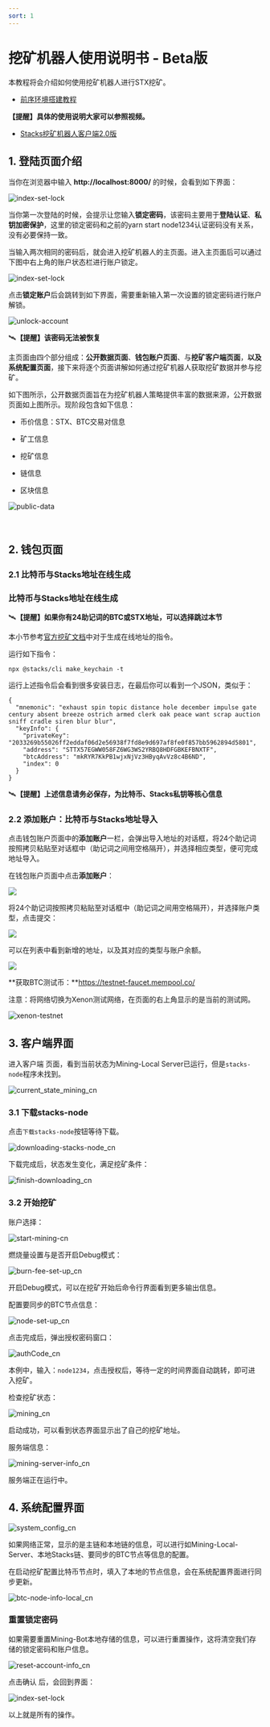```yaml
---
sort: 1
---
```


# 挖矿机器人使用说明书 - Beta版

本教程将会介绍如何使用挖矿机器人进行STX挖矿。

- [前序环境搭建教程](../Build-Before-Using/Mining-Bot-Beta-Tutorial-CN.md)

**【提醒】具体的使用说明大家可以参照视频。**

- [Stacks挖矿机器人客户端2.0版](https://www.bilibili.com/video/BV18z4y167ss/)

## 1. 登陆页面介绍

当你在浏览器中输入 **http://localhost:8000/** 的时候，会看到如下界面：

![index-set-lock](assets/CN/index/index-set-lock.png)



当你第一次登陆的时候，会提示让您输入**锁定密码**，该密码主要用于**登陆认证**、**私钥加密保护**，这里的锁定密码和之前的yarn start node1234认证密码没有关系，没有必要保持一致。

当输入两次相同的密码后，就会进入挖矿机器人的主页面。进入主页面后可以通过下图中右上角的账户状态栏进行账户锁定。

![index-set-lock](assets/CN/index/index-set-lock.png)



点击**锁定账户**后会跳转到如下界面，需要重新输入第一次设置的锁定密码进行账户解锁。

![unlock-account](assets/CN/index/unlock-account.png)

:artificial_satellite:**【提醒】该密码无法被恢复**

主页面由四个部分组成：**公开数据页面**、**钱包账户页面**、与**挖矿客户端页面**，**以及系统配置页面**，接下来将逐个页面讲解如何通过挖矿机器人获取挖矿数据并参与挖矿。

如下图所示，公开数据页面旨在为挖矿机器人策略提供丰富的数据来源，公开数据页面如上图所示。现阶段包含如下信息：
- 币价信息：STX、BTC交易对信息

- 矿工信息

- 挖矿信息

- 链信息

- 区块信息

![public-data](assets/CN/publicdata/public-data.png)

​    

## 2. 钱包页面

### 2.1 比特币与Stacks地址在线生成

### 比特币与Stacks地址在线生成

:artificial_satellite:**【提醒】如果你有24助记词的BTC或STX地址，可以选择跳过本节**

本小节参考[官方挖矿文档](https://docs.blockstack.org/mining)中对于生成在线地址的指令。

运行如下指令：

``` 
npx @stacks/cli make_keychain -t
```

运行上述指令后会看到很多安装日志，在最后你可以看到一个JSON，类似于：

```
{
  "mnemonic": "exhaust spin topic distance hole december impulse gate century absent breeze ostrich armed clerk oak peace want scrap auction sniff cradle siren blur blur",
  "keyInfo": {
    "privateKey": "2033269b55026ff2eddaf06d2e56938f7fd8e9d697af8fe0f857bb5962894d5801",
    "address": "STTX57EGWW058FZ6WG3WS2YRBQ8HDFGBKEFBNXTF",
    "btcAddress": "mkRYR7KkPB1wjxNjVz3HByqAvVz8c4B6ND",
    "index": 0
  }
}
```
:artificial_satellite:**【提醒】上述信息请务必保存，为比特币、Stacks私钥等核心信息**

### 2.2 添加账户：比特币与Stacks地址导入
点击钱包账户页面中的**添加账户**一栏，会弹出导入地址的对话框，将24个助记词按照拷贝粘贴至对话框中（助记词之间用空格隔开），并选择相应类型，便可完成地址导入。

在钱包账户页面中点击**添加账户**：

![](assets/CN/wallet/importAddress1.png)

将24个助记词按照拷贝粘贴至对话框中（助记词之间用空格隔开），并选择账户类型，点击提交：

![](assets/CN/wallet/importAddress2.png)

可以在列表中看到新增的地址，以及其对应的类型与账户余额。

![](assets/CN/wallet/importAddress3.png)



**获取BTC测试币：**https://testnet-faucet.mempool.co/

注意：将网络切换为Xenon测试网络，在页面的右上角显示的是当前的测试网。

![xenon-testnet](assets/CN/wallet/xenon-testnet.png)



## 3. 客户端界面

进入客户端 页面，看到当前状态为Mining-Local Server已运行，但是`stacks-node`程序未找到。

![current_state_mining_cn](assets/CN/client/current_state_mining_cn.png)

 

### 3.1 下载stacks-node

点击`下载stacks-node`按钮等待下载。

![downloading-stacks-node_cn](assets/CN/client/downloading-stacks-node_cn.png)



下载完成后，状态发生变化，满足挖矿条件：

![finish-downloading_cn](assets/CN/client/finish-downloading_cn.png)



### 3.2 开始挖矿

账户选择：

![start-mining-cn](assets/CN/client/start-mining_cn.png)



燃烧量设置与是否开启Debug模式：

![burn-fee-set-up_cn](assets/CN/client/burn-fee-set-up_cn.png)



开启Debug模式，可以在挖矿开始后命令行界面看到更多输出信息。



配置要同步的BTC节点信息：

![node-set-up_cn](assets/CN/client/node-set-up_cn.png)



点击完成后，弹出授权密码窗口：

![authCode_cn](assets/CN/client/authCode_cn.png)

本例中，输入：`node1234`，点击授权后，等待一定的时间界面自动跳转，即可进入挖矿。

检查挖矿状态：

![mining_cn](assets/CN/client/mining_cn.png)

启动成功，可以看到状态界面显示出了自己的挖矿地址。

服务端信息：

![mining-server-info_cn](assets/CN/client/mining-server-info_cn.png)



服务端正在运行中。



## 4. 系统配置界面

![system_config_cn](assets/CN/systemconfig/system_config_cn.png)



如果网络正常，显示的是主链和本地链的信息，可以进行如Mining-Local-Server、本地Stacks链、要同步的BTC节点等信息的配置。

在启动挖矿配置比特币节点时，填入了本地的节点信息，会在系统配置界面进行同步更新。



![btc-node-info-local_cn](assets/CN/client/btc-node-info-local_cn.png)



### 重置锁定密码

如果需要重置Mining-Bot本地存储的信息，可以进行重置操作，这将清空我们存储的锁定密码和账户信息。

![reset-account-info_cn](assets/CN/systemconfig/reset-account-info_cn.png)



点击确认 后，会回到界面：

![index-set-lock](assets/CN/index/index-set-lock.png)

以上就是所有的操作。


